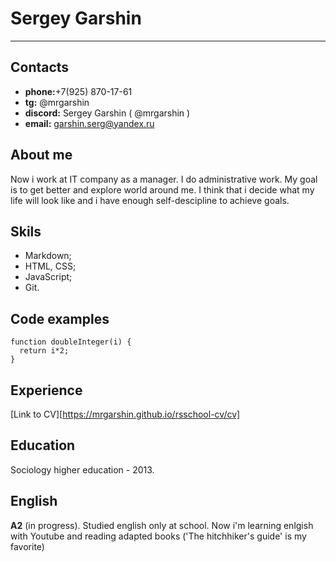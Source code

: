 # Sergey Garshin
----

## Contacts
* **phone:**+7(925) 870-17-61
* **tg:** @mrgarshin
* **discord:** Sergey Garshin ( @mrgarshin )
* **email:** garshin.serg@yandex.ru


## About me


Now i work at IT company as a manager. I do administrative work.
My goal is to get better and explore world around me. I think that i decide what my life will look like and i have enough self-descipline to achieve goals.


## Skils
* Markdown;
* HTML, CSS;
* JavaScript;
* Git.

## Code examples
```
function doubleInteger(i) {
  return i*2;
}
```
## Experience
[Link to CV][https://mrgarshin.github.io/rsschool-cv/cv]

## Education


Sociology higher education - 2013.

## English
**A2** (in progress). Studied english only at school. Now i'm learning enlgish with Youtube and reading adapted books ('The hitchhiker's guide' is my favorite)